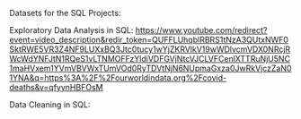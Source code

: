 Datasets for the SQL Projects:

Exploratory Data Analysis in SQL: https://www.youtube.com/redirect?event=video_description&redir_token=QUFFLUhqblRBRS1tNzA3QUtxNWF0SktRWE5VR3Z4NF9LUXxBQ3Jtc0tucy1wYjZKRVlkV19wWDlvcmVDX0NRcjRWcWdYNFJtN1RQeS1vLTNMOFFzYldiVDFGVjNtcVJCLVFCenlXTTRuNjU5NC1maHVxem1YVmVBVWxTUmVOd0RyTDVtNjN6NUpmaGxza0JwRkVjczZaN01YNA&q=https%3A%2F%2Fourworldindata.org%2Fcovid-deaths&v=qfyynHBFOsM

Data Cleaning in SQL: 
